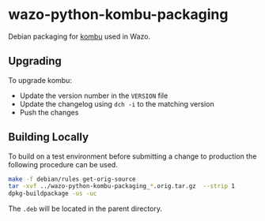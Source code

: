 # wazo-python-kombu-packaging

Debian packaging for [kombu](https://github.com/celery/kombu) used in Wazo.

## Upgrading

To upgrade kombu:

* Update the version number in the `VERSION` file
* Update the changelog using `dch -i` to the matching version
* Push the changes

## Building Locally

To build on a test environment before submitting a change to production the following procedure can
be used.

```sh
make -f debian/rules get-orig-source
tar -xvf ../wazo-python-kombu-packaging_*.orig.tar.gz  --strip 1
dpkg-buildpackage -us -uc
```
The `.deb` will be located in the parent directory.
